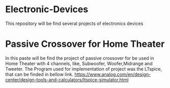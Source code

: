 # Electronic-Devices
This repository will be find several projects of electronics devices
# Passive Crossover for Home Theater
In this paste will be find the project of passive crossover for be used in Home Theater with 4 channels, like, Subwoofer, Woofer,Midrange and Tweeter.
The Program used for implementation of project was the LTspice, that can be finded in bellow link.
https://www.analog.com/en/design-center/design-tools-and-calculators/ltspice-simulator.html
